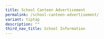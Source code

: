 ```yaml
---
title: School Canteen Advertisement
permalink: /school-canteen-advertisement/
variant: tiptap
description: ""
third_nav_title: School Information
---
```

